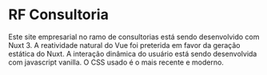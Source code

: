 # RF Consultoria

Este site empresarial no ramo de consultorias está sendo desenvolvido com Nuxt 3. A reatividade natural do Vue foi preterida em favor da geração estática do Nuxt. A interação dinâmica do usuário está sendo desenvolvida com javascript vanilla. O CSS usado é o mais recente e moderno.